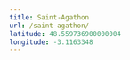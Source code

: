 ```yaml
---
title: Saint-Agathon
url: /saint-agathon/
latitude: 48.559736900000004
longitude: -3.1163348
---
```

